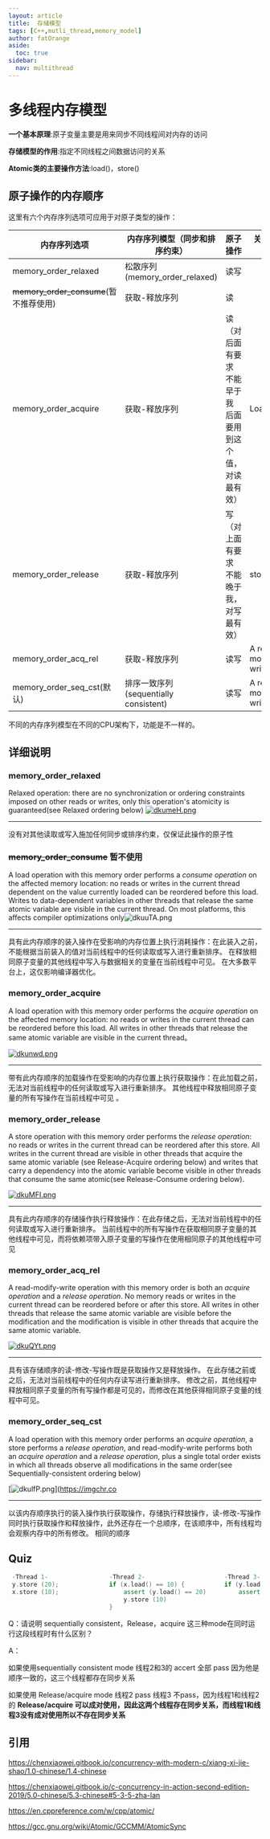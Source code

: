 ```yaml
---
layout: article
title:  存储模型
tags: [C++,mutli_thread,memory_model]
author: fatOrange
aside:
  toc: true
sidebar:
  nav: multithread
---
```


# 多线程内存模型

**一个基本原理**:原子变量主要是用来同步不同线程间对内存的访问

**存储模型的作用**:指定不同线程之间数据访问的关系

**Atomic类的主要操作方法**:load()，store()

## 原子操作的内存顺序

这里有六个内存序列选项可应用于对原子类型的操作：

| 内存序列选项                           | 内存序列模型（同步和排序约束）        | 原子操作                                                    | 关联操作            |
| -------------------------------------- | ------------------------------------- | ----------------------------------------------------------- | ------------------- |
| memory_order_relaxed                   | 松散序列(memory_order_relaxed)        | 读写                                                        |                     |
| ~~memory_order_consume~~(暂不推荐使用) | 获取-释放序列                         | 读                                                          |                     |
| memory_order_acquire                   | 获取-释放序列                         | 读（对后面有要求  不能早于我 后面要用到这个值，对读最有效） | Load                |
| memory_order_release                   | 获取-释放序列                         | 写（对上面有要求  不能晚于我，对写最有效）                  | store               |
| memory_order_acq_rel                   | 获取-释放序列                         | 读写                                                        | A read-modify-write |
| memory_order_seq_cst(默认)             | 排序一致序列(sequentially consistent) | 读写                                                        | A read-modify-write |

不同的内存序列模型在不同的CPU架构下，功能是不一样的。

## 详细说明

### memory_order_relaxed  

Relaxed operation: there are  no synchronization or ordering constraints  imposed on other reads or writes, only this operation's atomicity is  guaranteed(see Relaxed ordering below)   [![dkumeH.png](https://s1.ax1x.com/2020/08/15/dkumeH.png)](https://imgchr.com/i/dkumeH)

------

没有对其他读取或写入施加任何同步或排序约束，仅保证此操作的原子性



### ~~memory_order_consume~~ 暂不使用

  A load operation with this  memory order performs a *consume  operation* on  the affected memory location: no reads or writes in the current thread  dependent on the value currently loaded can be reordered before this load.  Writes to data-dependent variables in other threads that release the same  atomic variable are visible in the current thread. On most platforms, this  affects compiler optimizations only![dkuuTA.png](https://s1.ax1x.com/2020/08/15/dkuuTA.png)

------

具有此内存顺序的装入操作在受影响的内存位置上执行消耗操作：在此装入之前，不能根据当前装入的值对当前线程中的任何读取或写入进行重新排序。 在释放相同原子变量的其他线程中写入与数据相关的变量在当前线程中可见。 在大多数平台上，这仅影响编译器优化。



### memory_order_acquire  

A load operation with this memory order performs the *acquire operation* on the affected memory location: no reads or writes in the current thread can be reordered before this load. All writes in other threads that release the same atomic variable are visible in the current thread。

[![dkunwd.png](https://s1.ax1x.com/2020/08/15/dkunwd.png)](https://imgchr.com/i/dkunwd)

------

带有此内存顺序的加载操作在受影响的内存位置上执行获取操作：在此加载之前，无法对当前线程中的任何读取或写入进行重新排序。 其他线程中释放相同原子变量的所有写操作在当前线程中可见 。



###  memory_order_release  

A store operation with this memory order performs the *release operation*: no reads or writes in the current thread can be reordered after this store. All writes in the current thread are visible in other threads that acquire the same atomic variable (see Release-Acquire ordering below) and writes that carry a dependency into the atomic variable become visible in other threads that consume the same atomic(see Release-Consume ordering below).

[![dkuMFI.png](https://s1.ax1x.com/2020/08/15/dkuMFI.png)](https://imgchr.com/i/dkuMFI)

------

具有此内存顺序的存储操作执行释放操作：在此存储之后，无法对当前线程中的任何读取或写入进行重新排序。 当前线程中的所有写操作在获取相同原子变量的其他线程中可见，而将依赖项带入原子变量的写操作在使用相同原子的其他线程中可见



###  memory_order_acq_rel  

A read-modify-write operation with this memory order is both an *acquire operation* and a *release operation*. No memory reads or writes in the current thread can be reordered before or after this store. All writes in other threads that release the same atomic variable are visible before the modification and the modification is visible in other threads that acquire the same atomic variable.

[![dkuQYt.png](https://s1.ax1x.com/2020/08/15/dkuQYt.png)](https://imgchr.com/i/dkuQYt)

------

具有该存储顺序的读-修改-写操作既是获取操作又是释放操作。 在此存储之前或之后，无法对当前线程中的任何内存读写进行重新排序。 修改之前，其他线程中释放相同原子变量的所有写操作都是可见的，而修改在其他获得相同原子变量的线程中可见。



###  memory_order_seq_cst  

A load operation with this memory order performs an *acquire operation*, a store performs a *release operation*, and read-modify-write performs both an *acquire operation* and a *release operation*, plus a single total order exists in which all threads observe all modifications in the same order(see Sequentially-consistent ordering below) 

[![dkulfP.png](https://s1.ax1x.com/2020/08/15/dkulfP.png)](https://imgchr.co

------

以该内存顺序执行的装入操作执行获取操作，存储执行释放操作，读-修改-写操作同时执行获取操作和释放操作，此外还存在一个总顺序，在该顺序中，所有线程均会观察内存中的所有修改。 相同的顺序

## Quiz

```cpp
 -Thread 1-       			-Thread 2-                   	-Thread 3-
 y.store (20);    			if (x.load() == 10) {        	if (y.load() == 10)
 x.store (10);      			assert (y.load() == 20)      	assert (x.load() == 10)
                    			y.store (10)
                  			}

```

Q：请说明 sequentially consistent，Release，acquire 这三种mode在同时运行这段线程时有什么区别？

A：

如果使用sequentially consistent mode 线程2和3的 accert 全部 pass 因为他是顺序一致的，这三个线程都存在同步关系

如果使用 Release/acquire mode  线程2 pass 线程3 不pass，因为线程1和线程2的 **Release/acquire 可以成对使用，因此这两个线程存在同步关系，而线程1和线程3没有成对使用所以不存在同步关系**

## 引用

https://chenxiaowei.gitbook.io/concurrency-with-modern-c/xiang-xi-jie-shao/1.0-chinese/1.4-chinese

https://chenxiaowei.gitbook.io/c-concurrency-in-action-second-edition-2019/5.0-chinese/5.3-chinese#5-3-5-zha-lan

https://en.cppreference.com/w/cpp/atomic/

https://gcc.gnu.org/wiki/Atomic/GCCMM/AtomicSync